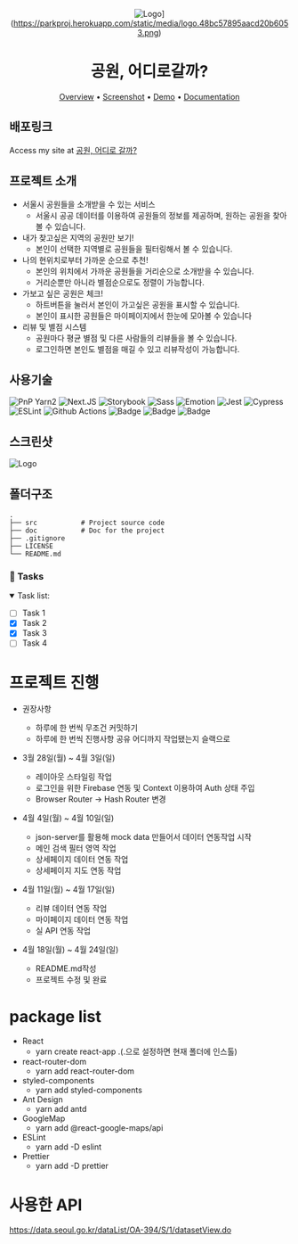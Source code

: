 <div align="center">

![Logo]([https://via.placeholder.com/150x150)](https://parkproj.herokuapp.com/static/media/logo.48bc57895aacd20b6053.png)

# 공원, 어디로갈까?

[Overview](#scroll-overview)
•
[Screenshot](#rice_scene-screenshot)
•
[Demo](#dvd-demo)
•
[Documentation](#blue_book-documentation)

</div>

## 배포링크

Access my site at [공원, 어디로 갈까?](https://parkproj.herokuapp.com/)

## 프로젝트 소개

- 서울시 공원들을 소개받을 수 있는 서비스
  - 서울시 공공 데이터를 이용하여 공원들의 정보를 제공하며, 원하는 공원을 찾아볼 수 있습니다.
- 내가 찾고싶은 지역의 공원만 보기!
  - 본인이 선택한 지역별로 공원들을 필터링해서 볼 수 있습니다.
- 나의 현위치로부터 가까운 순으로 추천!
  - 본인의 위치에서 가까운 공원들을 거리순으로 소개받을 수 있습니다.
  - 거리순뿐만 아니라 별점순으로도 정렬이 가능합니다.
- 가보고 싶은 공원은 체크!
  - 하트버튼을 눌러서 본인이 가고싶은 공원을 표시할 수 있습니다.
  - 본인이 표시한 공원들은 마이페이지에서 한눈에 모아볼 수 있습니다
- 리뷰 및 별점 시스템
  - 공원마다 평균 별점 및 다른 사람들의 리뷰들을 볼 수 있습니다.
  - 로그인하면 본인도 별점을 매길 수 있고 리뷰작성이 가능합니다.

## 사용기술

![PnP Yarn2](https://img.shields.io/badge/Yarn2-PnP-2C8EBB?style=for-the-badge&logo=yarn&logoColor=white)
![Next.JS](https://img.shields.io/badge/next.js-TypeScript-007ACC?style=for-the-badge&logo=nextdotjs&logoColor=white)
![Storybook](https://img.shields.io/badge/storybook-FF4785?style=for-the-badge&logo=storybook&logoColor=white)
![Sass](https://img.shields.io/badge/Sass-CC6699?style=for-the-badge&logo=sass&logoColor=white)
![Emotion](https://img.shields.io/badge/👩‍🎤_Emotion-CC6699?style=for-the-badge&logo=emotion&logoColor=white)
![Jest](https://img.shields.io/badge/Jest-C21325?style=for-the-badge&logo=jest&logoColor=white)
![Cypress](https://img.shields.io/badge/Cypress-17202C?style=for-the-badge&logo=cypress&logoColor=white)
![ESLint](https://img.shields.io/badge/eslint-3A33D1?style=for-the-badge&logo=eslint&logoColor=white)
![Github Actions](https://img.shields.io/badge/GitHub_Actions-2088FF?style=for-the-badge&logo=github-actions&logoColor=white)
![Badge](https://img.shields.io/badge/badge-badge-brightgreen)
![Badge](https://img.shields.io/badge/badge-badge-brightgreen)
![Badge](https://img.shields.io/badge/badge-badge-brightgreen)

## 스크린샷

![Logo](https://via.placeholder.com/750x500)

## 폴더구조

```
.
├── src           # Project source code
├── doc           # Doc for the project
├── .gitignore
├── LICENSE
└── README.md
```

### :bell: Tasks

<details open>
<summary> Task list: </summary>

- [ ] Task 1
- [x] Task 2
- [x] Task 3
- [ ] Task 4

</details>

# 프로젝트 진행

- 권장사항

  - 하루에 한 번씩 무조건 커밋하기
  - 하루에 한 번씩 진행사항 공유 어디까지 작업됐는지 슬랙으로

- 3월 28일(월) ~ 4월 3일(일)

  - 레이아웃 스타일링 작업
  - 로그인을 위한 Firebase 연동 및 Context 이용하여 Auth 상태 주입
  - Browser Router -> Hash Router 변경

- 4월 4일(월) ~ 4월 10일(일)

  - json-server를 활용해 mock data 만들어서 데이터 연동작업 시작
  - 메인 검색 필터 영역 작업
  - 상세페이지 데이터 연동 작업
  - 상세페이지 지도 연동 작업

- 4월 11일(월) ~ 4월 17일(일)

  - 리뷰 데이터 연동 작업
  - 마이페이지 데이터 연동 작업
  - 실 API 연동 작업

- 4월 18일(월) ~ 4월 24일(일)
  - README.md작성
  - 프로젝트 수정 및 완료

# package list

- React
  - yarn create react-app .(.으로 설정하면 현재 폴더에 인스톨)
- react-router-dom
  - yarn add react-router-dom
- styled-components
  - yarn add styled-components
- Ant Design
  - yarn add antd
- GoogleMap
  - yarn add @react-google-maps/api
- ESLint
  - yarn add -D eslint
- Prettier
  - yarn add -D prettier

# 사용한 API

https://data.seoul.go.kr/dataList/OA-394/S/1/datasetView.do
